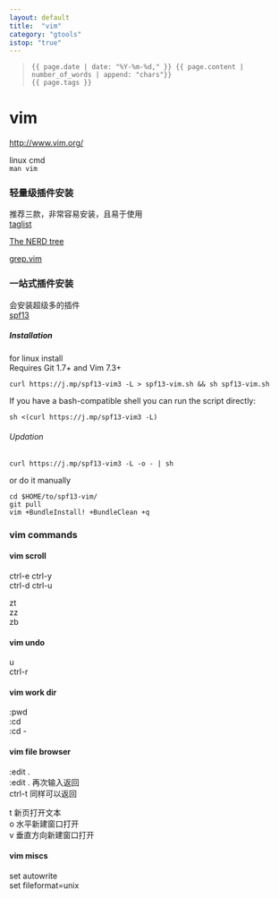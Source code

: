 ```yaml
---
layout: default
title:  "vim"
category: "gtools"
istop: "true"
---
```

>     {{ page.date | date: "%Y-%m-%d," }} {{ page.content | number_of_words | append: "chars"}}
>     {{ page.tags }}

# vim

<http://www.vim.org/>

linux cmd  
`man vim `

### 轻量级插件安装

推荐三款，非常容易安装，且易于使用  
[taglist](https://vim.sourceforge.io/scripts/script.php?script_id=273)

[The NERD tree](https://vim.sourceforge.io/scripts/script.php?script_id=1658)

[grep.vim](https://vim.sourceforge.io/scripts/script.php?script_id=311)

### 一站式插件安装 
会安装超级多的插件  
[spf13](https://github.com/spf13/spf13-vim)

##### Installation

for linux install  
Requires Git 1.7+ and Vim 7.3+

    curl https://j.mp/spf13-vim3 -L > spf13-vim.sh && sh spf13-vim.sh

If you have a bash-compatible shell you can run the script directly:

    sh <(curl https://j.mp/spf13-vim3 -L)
    
###### Updation

    curl https://j.mp/spf13-vim3 -L -o - | sh

or do it manually

    cd $HOME/to/spf13-vim/
    git pull
    vim +BundleInstall! +BundleClean +q

### vim commands

#### vim scroll
ctrl-e ctrl-y  
ctrl-d ctrl-u  

zt  
zz  
zb  

#### vim undo
u  
ctrl-r  

#### vim work dir
:pwd  
:cd  
:cd -

#### vim file browser
:edit .  
:edit .  再次输入返回  
ctrl-t  同样可以返回  

t  新页打开文本  
o  水平新建窗口打开  
v  垂直方向新建窗口打开  

#### vim miscs

set autowrite  
set fileformat=unix  

